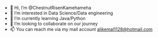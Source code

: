 - 👋 Hi, I’m @ChestnutRisenKamehameha
- 👀 I’m interested in Data Science/Data engineering
- 🌱 I’m currently learning Java/Python
- 💞️ I’m looking to collaborate on our journey
- 📫 You can reach me via my mail account alikemal1128@hotmail.com

<!---<
ChestnutRisenKamehameha/ChestnutRisenKamehameha is a ✨ special ✨ repository because its `README.md` (this file) appears on your GitHub profile.
You can click the Preview link to take a look at your changes.
--->
